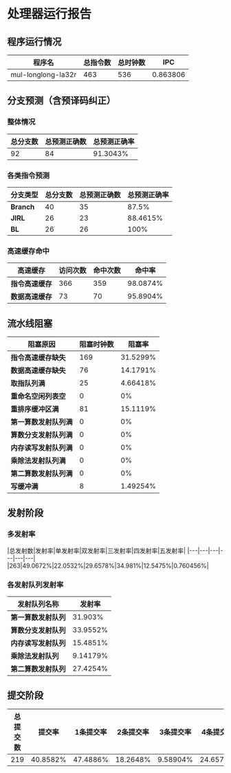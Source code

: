 # 处理器运行报告
## 程序运行情况
|程序名|总指令数|总时钟数|IPC|
|---|---|---|---|
|mul-longlong-la32r|463|536|0.863806|

## 分支预测（含预译码纠正）
### 整体情况
|总分支数|总预测正确数|总预测正确率|
|---|---|---|
|92|84|91.3043%|

### 各类指令预测
|分支类型|总分支数|总预测正确数|总预测正确率|
|---|---|---|---|
|**Branch**| 40 | 35 | 87.5%|
|**JIRL**| 26 | 23 | 88.4615%|
|**BL**| 26 | 26 | 100%|

### 高速缓存命中
|高速缓存|访问次数|命中次数|命中率|
|---|---|---|---|
|**指令高速缓存**| 366 | 359 | 98.0874%|
|**数据高速缓存**| 73 | 70 | 95.8904%|
## 流水线阻塞
|阻塞原因|阻塞时钟数|阻塞率|
|---|---|---|
|**指令高速缓存缺失**| 169 | 31.5299%|
|**数据高速缓存缺失**| 76 | 14.1791%|
|**取指队列满**| 25 | 4.66418%|
|**重命名空闲列表空**|0 | 0%|
|**重排序缓冲区满**|81 | 15.1119%|
|**第一算数发射队列满**|0 | 0%|
|**算数分支发射队列满**|0 | 0%|
|**内存读写发射队列满**|0 | 0%|
|**乘除法发射队列满**|0 | 0%|
|**第二算数发射队列满**|0 | 0%|
|**写缓冲满**|8 | 1.49254%|

## 发射阶段
### 多发射率
|总发射数|发射率|单发射率|双发射率|三发射率|四发射率|五发射率|
|---|---|---|---|---|---|
|263|49.0672%|22.0532%|29.6578%|34.981%|12.5475%|0.760456%|

### 各发射队列发射率
|发射队列名称|发射率|
|---|---|
|**第一算数发射队列**|31.903%|
|**算数分支发射队列**|33.9552%|
|**内存读写发射队列**|15.4851%|
|**乘除法发射队列**|9.14179%|
|**第二算数发射队列**|27.4254%|

## 提交阶段
|总提交数|提交率|1条提交率|2条提交率|3条提交率|4条提交率|
|---|---|---|---|---|---|
|219|40.8582%|47.4886%|18.2648%|9.58904%|24.6575%|
